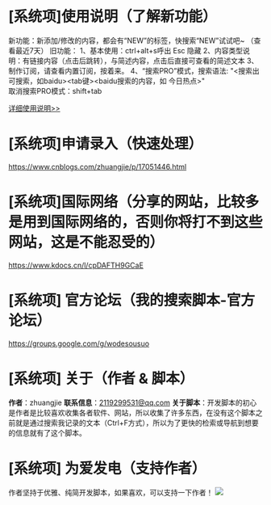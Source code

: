 # [系统项]使用说明（了解新功能）
新功能：新添加/修改的内容，都会有“NEW”的标签，快搜索“NEW”试试吧~ （查看最近7天）
旧功能：
  1、基本使用：ctrl+alt+s呼出  Esc 隐藏
  2、内容类型说明：有链接内容（点击后跳转），与简述内容，点击后直接可查看的简述文本
  3、制作订阅，请查看内置订阅，按着来。
  4、“搜索PRO”模式，搜索语法: "<搜索出可搜索，如baidu><tab键><baidu搜索的内容，如 今日热点>"   
                   取消搜索PRO模式：shift+tab

[详细使用说明>>](https://www.cnblogs.com/zhuangjie/p/17570456.html)


# [系统项]申请录入（快速处理）
https://www.cnblogs.com/zhuangjie/p/17051446.html

# [系统项]国际网络（分享的网站，比较多是用到国际网络的，否则你将打不到这些网站，这是不能忍受的）
https://www.kdocs.cn/l/cpDAFTH9GCaE

# [系统项] 官方论坛（我的搜索脚本-官方论坛）
https://groups.google.com/g/wodesousuo

# [系统项] 关于（作者 & 脚本）
**作者**：zhuangjie
**联系信息**：2119299531@qq.com
**关于脚本**：开发脚本的初心是作者是比较喜欢收集各者软件、网站，所以收集了许多东西，在没有这个脚本之前就是通过搜索我记录的文本（Ctrl+F方式），所以为了更快的检索或导航到想要的信息就有了这个脚本。

# [系统项] 为爱发电（支持作者）
作者坚持于优雅、纯简开发脚本，如果喜欢，可以支持一下作者！
![](https://cdn.jsdelivr.net/gh/18476305640/typora@master/images/2023/07/24/1690179329689.png)

